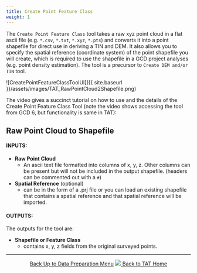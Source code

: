 ```yaml
---
title: Create Point Feature Class
weight: 1
---
```


The `Create Point Feature Class` tool takes a raw xyz point cloud in a flat ascii file (e.g. `*.csv`, `*.txt`, `*.xyz`, `*.pts`) and converts it into a point shapefile for direct use in deriving a TIN and DEM. It also allows you to specify the spatial reference (coordinate system) of the point shapefile you will create, which is required to use the shapefile in a GCD project analyses (e.g. point density estimation). The tool is a precursor to `Create DEM and/or TIN` tool.

![CreatePointFeatureClassToolUI]({{ site.baseurl }}/assets/images/TAT_RawPointCloud2Shapefile.png)

The  video gives a succinct tutorial on how to use and the details of the Create Point Feature Class Tool (note the video shows accessing the tool from GCD 6, but functionality is same in TAT):

<!---
<iframe width="560" height="315" src="https://www.youtube.com/embed/5e6e9j4v5Fc" frameborder="0" gesture="media" allow="encrypted-media" allowfullscreen></iframe> --->

## Raw Point Cloud to Shapefile 

#### INPUTS:

- **Raw Point Cloud**
  - An ascii text file formatted into columns of x, y, z. Other columns can be present but will not be included in the output shapefile. (headers can be commented out with a `#`)
- **Spatial Reference** (optional)
  - can be in the form of a .prj file or you can load an existing shapefile that contains a spatial reference and that spatial reference will be imported.

#### OUTPUTS:

The outputs for the tool are:

- **Shapefile or Feature Class**
  - contains x, y, z fields from the original surveyed points.


------
<div align="center">
	<a class="hollow button" href="{{ site.baseurl }}/Help/Data_Preparation/survey-preparation-menu/"><i class="fa fa-arrow-circle-up"></i> Back Up to Data Preparation Menu</a> 
	<a class="hollow button" href="{{ site.baseurl }}/"><img src="{{ site.baseurl }}/assets/images/Tatty.png">  Back to TAT Home </a>  
</div>